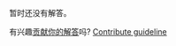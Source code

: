 
暂时还没有解答。

有兴趣[贡献你的解答](https://github.com/BFEdev/BFE.dev-solutions/blob/main/css/golden-ratio-rectangle_zh.md)吗? [Contribute guideline](https://github.com/BFEdev/BFE.dev-solutions#how-to-contribute)
